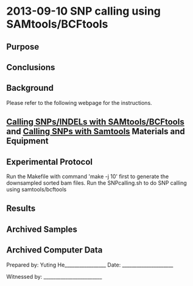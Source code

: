 2013-09-10 SNP calling using SAMtools/BCFtools
==============================

Purpose
------------


Conclusions
-----------------

Background
----------------
Please refer to the following webpage for the instructions.

[Calling SNPs/INDELs with SAMtools/BCFtools](http://samtools.sourceforge.net/mpileup.shtml )
and
[Calling SNPs with Samtools](http://ged.msu.edu/angus/tutorials-2013/snp_tutorial.html )
Materials and Equipment
------------------------------


Experimental Protocol
---------------------------
Run the Makefile with command 'make -j 10' first to generate the downsampled sorted bam files.
Run the SNPcalling.sh to do SNP calling using samtools/bcftools

Results
-----------


Archived Samples
-------------------------

Archived Computer Data
------------------------------


Prepared by: Yuting He_________________     Date: _____________________


Witnessed by: ________________________
